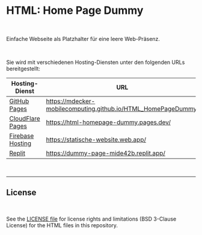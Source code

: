 # HTML: Home Page Dummy #

<br>

Einfache Webseite als Platzhalter für eine leere Web-Präsenz.

<br>

Sie wird mit verschiedenen Hosting-Diensten unter den folgenden URLs bereitgestellt:

| Hosting-Dienst | URL |
|----------------|-----|
| [GitHub Pages](https://pages.github.com/) | https://mdecker-mobilecomputing.github.io/HTML_HomePageDummy/ |
| [CloudFlare Pages](https://pages.cloudflare.com/) | https://html-homepage-dummy.pages.dev/ |
| [Firebase Hosting](https://firebase.google.com/docs/hosting?hl=de) | https://statische-website.web.app/ |
| [Replit](https://replit.com/) | https://dummy-page-mide42b.replit.app/ |

<br>

----

## License ##

<br>

See the [LICENSE file](LICENSE.md) for license rights and limitations (BSD 3-Clause License)
for the HTML files in this repository.

<br>

